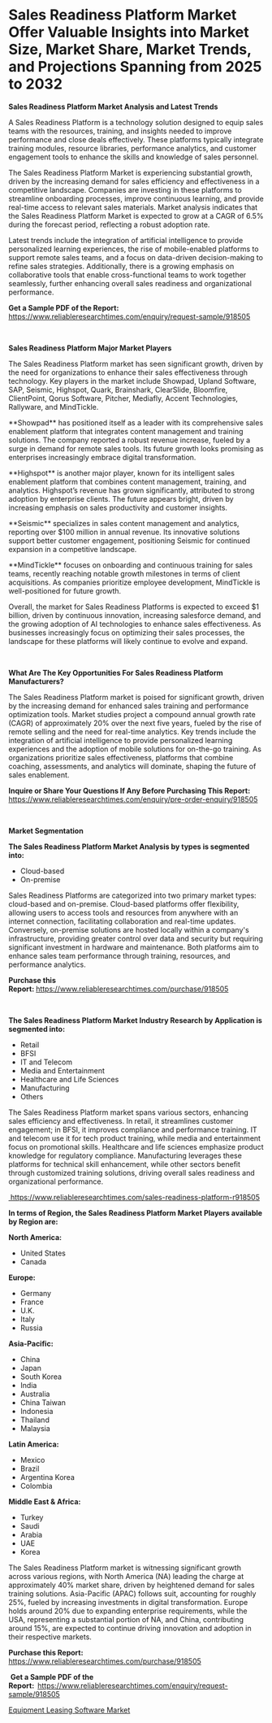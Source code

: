 <p><h1>Sales Readiness Platform Market Offer Valuable Insights into Market Size, Market Share, Market Trends, and Projections Spanning from 2025 to 2032</h1></p><p><strong>Sales Readiness Platform Market Analysis and Latest Trends</strong></p>
<p><p>A Sales Readiness Platform is a technology solution designed to equip sales teams with the resources, training, and insights needed to improve performance and close deals effectively. These platforms typically integrate training modules, resource libraries, performance analytics, and customer engagement tools to enhance the skills and knowledge of sales personnel. </p><p>The Sales Readiness Platform Market is experiencing substantial growth, driven by the increasing demand for sales efficiency and effectiveness in a competitive landscape. Companies are investing in these platforms to streamline onboarding processes, improve continuous learning, and provide real-time access to relevant sales materials. Market analysis indicates that the Sales Readiness Platform Market is expected to grow at a CAGR of 6.5% during the forecast period, reflecting a robust adoption rate.</p><p>Latest trends include the integration of artificial intelligence to provide personalized learning experiences, the rise of mobile-enabled platforms to support remote sales teams, and a focus on data-driven decision-making to refine sales strategies. Additionally, there is a growing emphasis on collaborative tools that enable cross-functional teams to work together seamlessly, further enhancing overall sales readiness and organizational performance.</p></p>
<p><strong>Get a Sample PDF of the Report:&nbsp;</strong> <a href="https://www.reliableresearchtimes.com/enquiry/request-sample/918505?utm_campaign=2609&utm_medium=2&utm_source=Github&utm_content=ia&utm_term=06032025&utm_id=sales-readiness-platform">https://www.reliableresearchtimes.com/enquiry/request-sample/918505</a></p>
<p>&nbsp;</p>
<p><strong>Sales Readiness Platform Major Market Players</strong></p>
<p><p>The Sales Readiness Platform market has seen significant growth, driven by the need for organizations to enhance their sales effectiveness through technology. Key players in the market include Showpad, Upland Software, SAP, Seismic, Highspot, Quark, Brainshark, ClearSlide, Bloomfire, ClientPoint, Qorus Software, Pitcher, Mediafly, Accent Technologies, Rallyware, and MindTickle.</p><p>**Showpad** has positioned itself as a leader with its comprehensive sales enablement platform that integrates content management and training solutions. The company reported a robust revenue increase, fueled by a surge in demand for remote sales tools. Its future growth looks promising as enterprises increasingly embrace digital transformation.</p><p>**Highspot** is another major player, known for its intelligent sales enablement platform that combines content management, training, and analytics. Highspot’s revenue has grown significantly, attributed to strong adoption by enterprise clients. The future appears bright, driven by increasing emphasis on sales productivity and customer insights.</p><p>**Seismic** specializes in sales content management and analytics, reporting over $100 million in annual revenue. Its innovative solutions support better customer engagement, positioning Seismic for continued expansion in a competitive landscape.</p><p>**MindTickle** focuses on onboarding and continuous training for sales teams, recently reaching notable growth milestones in terms of client acquisitions. As companies prioritize employee development, MindTickle is well-positioned for future growth.</p><p>Overall, the market for Sales Readiness Platforms is expected to exceed $1 billion, driven by continuous innovation, increasing salesforce demand, and the growing adoption of AI technologies to enhance sales effectiveness. As businesses increasingly focus on optimizing their sales processes, the landscape for these platforms will likely continue to evolve and expand.</p></p>
<p>&nbsp;</p>
<p><strong>What Are The Key Opportunities For Sales Readiness Platform Manufacturers?</strong></p>
<p><p>The Sales Readiness Platform market is poised for significant growth, driven by the increasing demand for enhanced sales training and performance optimization tools. Market studies project a compound annual growth rate (CAGR) of approximately 20% over the next five years, fueled by the rise of remote selling and the need for real-time analytics. Key trends include the integration of artificial intelligence to provide personalized learning experiences and the adoption of mobile solutions for on-the-go training. As organizations prioritize sales effectiveness, platforms that combine coaching, assessments, and analytics will dominate, shaping the future of sales enablement.</p></p>
<p><strong>Inquire or Share Your Questions If Any Before Purchasing This Report:</strong> <a href="https://www.reliableresearchtimes.com/enquiry/pre-order-enquiry/918505?utm_campaign=2609&utm_medium=2&utm_source=Github&utm_content=ia&utm_term=06032025&utm_id=sales-readiness-platform">https://www.reliableresearchtimes.com/enquiry/pre-order-enquiry/918505</a></p>
<p>&nbsp;</p>
<p><strong>Market Segmentation</strong></p>
<p><strong>The Sales Readiness Platform Market Analysis by types is segmented into:</strong></p>
<p><ul><li>Cloud-based</li><li>On-premise</li></ul></p>
<p><p>Sales Readiness Platforms are categorized into two primary market types: cloud-based and on-premise. Cloud-based platforms offer flexibility, allowing users to access tools and resources from anywhere with an internet connection, facilitating collaboration and real-time updates. Conversely, on-premise solutions are hosted locally within a company's infrastructure, providing greater control over data and security but requiring significant investment in hardware and maintenance. Both platforms aim to enhance sales team performance through training, resources, and performance analytics.</p></p>
<p><strong>Purchase this Report:&nbsp;</strong><a href="https://www.reliableresearchtimes.com/purchase/918505?utm_campaign=2609&utm_medium=2&utm_source=Github&utm_content=ia&utm_term=06032025&utm_id=sales-readiness-platform">https://www.reliableresearchtimes.com/purchase/918505</a></p>
<p>&nbsp;</p>
<p><strong>The Sales Readiness Platform Market Industry Research by Application is segmented into:</strong></p>
<p><ul><li>Retail</li><li>BFSI</li><li>IT and Telecom</li><li>Media and Entertainment</li><li>Healthcare and Life Sciences</li><li>Manufacturing</li><li>Others</li></ul></p>
<p><p>The Sales Readiness Platform market spans various sectors, enhancing sales efficiency and effectiveness. In retail, it streamlines customer engagement; in BFSI, it improves compliance and performance training. IT and telecom use it for tech product training, while media and entertainment focus on promotional skills. Healthcare and life sciences emphasize product knowledge for regulatory compliance. Manufacturing leverages these platforms for technical skill enhancement, while other sectors benefit through customized training solutions, driving overall sales readiness and organizational performance.</p></p>
<p><a href="https://www.reliableresearchtimes.com/sales-readiness-platform-r918505?utm_campaign=2609&utm_medium=2&utm_source=Github&utm_content=ia&utm_term=06032025&utm_id=sales-readiness-platform">&nbsp;https://www.reliableresearchtimes.com/sales-readiness-platform-r918505</a></p>
<p><strong>In terms of Region, the Sales Readiness Platform Market Players available by Region are:</strong></p>
<p>
    <p> <strong> North America: </strong>
        <ul>
            <li>United States</li>
            <li>Canada</li>
        </ul>
        </p> 
    <p> <strong> Europe: </strong>
        <ul>
            <li>Germany</li>
            <li>France</li>
            <li>U.K.</li>
            <li>Italy</li>
            <li>Russia</li>
        </ul>
        </p> 
    <p> <strong> Asia-Pacific: </strong>
        <ul>
            <li>China</li>
            <li>Japan</li>
            <li>South Korea</li>
            <li>India</li>
            <li>Australia</li>
            <li>China Taiwan</li>
            <li>Indonesia</li>
            <li>Thailand</li>
            <li>Malaysia</li>
        </ul>
        </p> 
    <p> <strong> Latin America: </strong>
        <ul>
            <li>Mexico</li>
            <li>Brazil</li>
            <li>Argentina Korea</li>
            <li>Colombia</li>
        </ul>
        </p> 
    <p> <strong> Middle East & Africa: </strong>
        <ul>
            <li>Turkey</li>
            <li>Saudi</li>
            <li>Arabia</li>
            <li>UAE</li>
            <li>Korea</li>
        </ul>
    </p>
    </p>
<p><p>The Sales Readiness Platform market is witnessing significant growth across various regions, with North America (NA) leading the charge at approximately 40% market share, driven by heightened demand for sales training solutions. Asia-Pacific (APAC) follows suit, accounting for roughly 25%, fueled by increasing investments in digital transformation. Europe holds around 20% due to expanding enterprise requirements, while the USA, representing a substantial portion of NA, and China, contributing around 15%, are expected to continue driving innovation and adoption in their respective markets.</p></p>
<p><strong>Purchase this Report: </strong><a href="https://www.reliableresearchtimes.com/purchase/918505?utm_campaign=2609&utm_medium=2&utm_source=Github&utm_content=ia&utm_term=06032025&utm_id=sales-readiness-platform">https://www.reliableresearchtimes.com/purchase/918505</a></p>
<p>&nbsp;<strong>Get a Sample PDF of the Report:&nbsp;&nbsp;</strong><a href="https://www.reliableresearchtimes.com/enquiry/request-sample/918505?utm_campaign=2609&utm_medium=2&utm_source=Github&utm_content=ia&utm_term=06032025&utm_id=sales-readiness-platform">https://www.reliableresearchtimes.com/enquiry/request-sample/918505</a></p>
<p><strong></strong></p>
<p><p><a href="https://github.com/lisaeichler20775/Market-Research-Report-List-1/blob/main/equipment-leasing-software-market.md?utm_campaign=2609&utm_medium=2&utm_source=Github&utm_content=ia&utm_term=06032025&utm_id=sales-readiness-platform">Equipment Leasing Software Market</a></p></p>